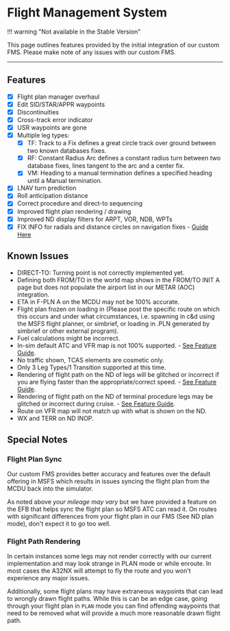 # Flight Management System

!!! warning "Not available in the Stable Version"

This page outlines features provided by the initial integration of our custom FMS. Please make note of any issues with our custom FMS.

---

## Features

- [x] Flight plan manager overhaul
- [x] Edit SID/STAR/APPR waypoints
- [x] Discontinuities
- [x] Cross-track error indicator
- [x] USR waypoints are gone
- [x] Multiple leg types:
    - [x] TF: Track to a Fix defines a great circle track over ground between two known databases fixes.
    - [x] RF: Constant Radius Arc defines a constant radius turn between two database fixes, lines tangent to the arc and a center fix.
    - [x] VM: Heading to a manual termination defines a specified heading until a Manual termination.
- [x] LNAV turn prediction
- [x] Roll anticipation distance
- [x] Correct procedure and direct-to sequencing
- [x] Improved flight plan rendering / drawing
- [x] Improved ND display filters for  ARPT, VOR, NDB, WPTs
- [x] FIX INFO for radials and distance circles on navigation fixes - [Guide Here](fixinfo.md)

## Known Issues

- DIRECT-TO: Turning point is not correctly implemented yet.
- Defining both FROM/TO in the world map shows in the FROM/TO INIT A page but does not populate the airport list in our METAR (AOC) integration.
- ETA in F-PLN A on the MCDU may not be 100% accurate.
- Flight plan frozen on loading in (Please post the specific route on which this occurs and under what circumstances, i.e. spawning in c&d using the MSFS flight planner, or simbrief, or loading in .PLN generated by simbrief or other external program).
- Fuel calculations might be incorrect.
- In-sim default ATC and VFR map is not 100% supported. - [See Feature Guide](../feature-guides/cFMS.md#flight-plan-sync).
- No traffic shown, TCAS elements are cosmetic only.
- Only 3 Leg Types/1 Transition supported at this time.
- Rendering of flight path on the ND of legs will be glitched or incorrect if you are flying faster than the appropriate/correct speed. - [See Feature Guide](../feature-guides/cFMS.md#flight-path-rendering).
- Rendering of flight path on the ND of terminal procedure legs may be glitched or incorrect during cruise. - [See Feature Guide](../feature-guides/cFMS.md#flight-path-rendering).
- Route on VFR map will not match up with what is shown on the ND.
- WX and TERR on ND INOP.

## Special Notes

### Flight Plan Sync

Our custom FMS provides better accuracy and features over the default offering in MSFS which results in issues syncing the flight plan from the MCDU back into the simulator.

As noted above *your mileage may vary* but we have provided a feature on the EFB that helps sync the flight plan so MSFS ATC can read it. On routes with significant differences from your flight plan in our FMS (See ND plan mode), don't expect it to go too well.

### Flight Path Rendering

In certain instances some legs may not render correctly with our current implementation and may look strange in PLAN mode or while enroute. In most cases the A32NX will attempt to fly the route and you won't experience any major issues.

Additionally, some flight plans may have extraneous waypoints that can lead to wrongly drawn flight paths. While this is can be an edge case, going through your flight plan in `PLAN` mode you can find offending waypoints that need to be removed what will provide a much more reasonable drawn flight path.
